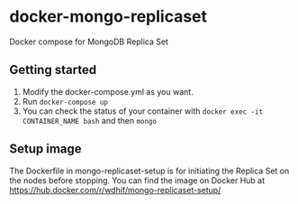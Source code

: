# docker-mongo-replicaset
Docker compose for MongoDB Replica Set

## Getting started

1. Modify the docker-compose.yml as you want.
2. Run `docker-compose up`
3. You can check the status of your container with `docker exec -it CONTAINER_NAME bash` and then `mongo`

## Setup image

The Dockerfile in mongo-replicaset-setup is for initiating the Replica Set on the nodes before stopping.
You can find the image on Docker Hub at https://hub.docker.com/r/wdhif/mongo-replicaset-setup/
